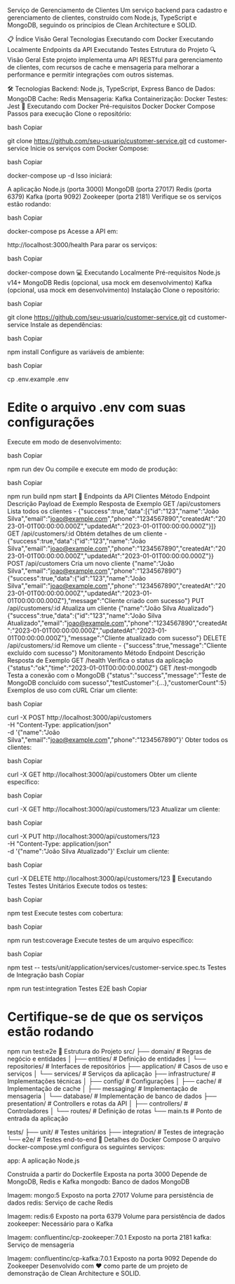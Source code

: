 Serviço de Gerenciamento de Clientes
Um serviço backend para cadastro e gerenciamento de clientes, construído com Node.js, TypeScript e MongoDB, seguindo os princípios de Clean Architecture e SOLID.

📋 Índice
Visão Geral
Tecnologias
Executando com Docker
Executando Localmente
Endpoints da API
Executando Testes
Estrutura do Projeto
🔍 Visão Geral
Este projeto implementa uma API RESTful para gerenciamento de clientes, com recursos de cache e mensageria para melhorar a performance e permitir integrações com outros sistemas.

🛠️ Tecnologias
Backend: Node.js, TypeScript, Express
Banco de Dados: MongoDB
Cache: Redis
Mensageria: Kafka
Containerização: Docker
Testes: Jest
🐳 Executando com Docker
Pré-requisitos
Docker
Docker Compose
Passos para execução
Clone o repositório:

bash
Copiar

git clone https://github.com/seu-usuario/customer-service.git
cd customer-service
Inicie os serviços com Docker Compose:

bash
Copiar

docker-compose up -d
Isso iniciará:

A aplicação Node.js (porta 3000)
MongoDB (porta 27017)
Redis (porta 6379)
Kafka (porta 9092)
Zookeeper (porta 2181)
Verifique se os serviços estão rodando:

bash
Copiar

docker-compose ps
Acesse a API em:

http://localhost:3000/health
Para parar os serviços:

bash
Copiar

docker-compose down
💻 Executando Localmente
Pré-requisitos
Node.js v14+
MongoDB
Redis (opcional, usa mock em desenvolvimento)
Kafka (opcional, usa mock em desenvolvimento)
Instalação
Clone o repositório:

bash
Copiar

git clone https://github.com/seu-usuario/customer-service.git
cd customer-service
Instale as dependências:

bash
Copiar

npm install
Configure as variáveis de ambiente:

bash
Copiar

cp .env.example .env
# Edite o arquivo .env com suas configurações
Execute em modo de desenvolvimento:

bash
Copiar

npm run dev
Ou compile e execute em modo de produção:

bash
Copiar

npm run build
npm start
📡 Endpoints da API
Clientes
Método	Endpoint	Descrição	Payload de Exemplo	Resposta de Exemplo
GET	/api/customers	Lista todos os clientes	-	{"success":true,"data":[{"id":"123","name":"João Silva","email":"joao@example.com","phone":"1234567890","createdAt":"2023-01-01T00:00:00.000Z","updatedAt":"2023-01-01T00:00:00.000Z"}]}
GET	/api/customers/:id	Obtém detalhes de um cliente	-	{"success":true,"data":{"id":"123","name":"João Silva","email":"joao@example.com","phone":"1234567890","createdAt":"2023-01-01T00:00:00.000Z","updatedAt":"2023-01-01T00:00:00.000Z"}}
POST	/api/customers	Cria um novo cliente	{"name":"João Silva","email":"joao@example.com","phone":"1234567890"}	{"success":true,"data":{"id":"123","name":"João Silva","email":"joao@example.com","phone":"1234567890","createdAt":"2023-01-01T00:00:00.000Z","updatedAt":"2023-01-01T00:00:00.000Z"},"message":"Cliente criado com sucesso"}
PUT	/api/customers/:id	Atualiza um cliente	{"name":"João Silva Atualizado"}	{"success":true,"data":{"id":"123","name":"João Silva Atualizado","email":"joao@example.com","phone":"1234567890","createdAt":"2023-01-01T00:00:00.000Z","updatedAt":"2023-01-01T00:00:00.000Z"},"message":"Cliente atualizado com sucesso"}
DELETE	/api/customers/:id	Remove um cliente	-	{"success":true,"message":"Cliente excluído com sucesso"}
Monitoramento
Método	Endpoint	Descrição	Resposta de Exemplo
GET	/health	Verifica o status da aplicação	{"status":"ok","time":"2023-01-01T00:00:00.000Z"}
GET	/test-mongodb	Testa a conexão com o MongoDB	{"status":"success","message":"Teste de MongoDB concluído com sucesso","testCustomer":{...},"customerCount":5}
Exemplos de uso com cURL
Criar um cliente:

bash
Copiar

curl -X POST http://localhost:3000/api/customers \
  -H "Content-Type: application/json" \
  -d '{"name":"João Silva","email":"joao@example.com","phone":"1234567890"}'
Obter todos os clientes:

bash
Copiar

curl -X GET http://localhost:3000/api/customers
Obter um cliente específico:

bash
Copiar

curl -X GET http://localhost:3000/api/customers/123
Atualizar um cliente:

bash
Copiar

curl -X PUT http://localhost:3000/api/customers/123 \
  -H "Content-Type: application/json" \
  -d '{"name":"João Silva Atualizado"}'
Excluir um cliente:

bash
Copiar

curl -X DELETE http://localhost:3000/api/customers/123
🧪 Executando Testes
Testes Unitários
Execute todos os testes:

bash
Copiar

npm test
Execute testes com cobertura:

bash
Copiar

npm run test:coverage
Execute testes de um arquivo específico:

bash
Copiar

npm test -- tests/unit/application/services/customer-service.spec.ts
Testes de Integração
bash
Copiar

npm run test:integration
Testes E2E
bash
Copiar

# Certifique-se de que os serviços estão rodando
npm run test:e2e
📁 Estrutura do Projeto
src/
├── domain/             # Regras de negócio e entidades
│   ├── entities/       # Definição de entidades
│   └── repositories/   # Interfaces de repositórios
├── application/        # Casos de uso e serviços
│   └── services/       # Serviços da aplicação
├── infrastructure/     # Implementações técnicas
│   ├── config/         # Configurações
│   ├── cache/          # Implementação de cache
│   ├── messaging/      # Implementação de mensageria
│   └── database/       # Implementação de banco de dados
├── presentation/       # Controllers e rotas da API
│   ├── controllers/    # Controladores
│   └── routes/         # Definição de rotas
└── main.ts             # Ponto de entrada da aplicação

tests/
├── unit/              # Testes unitários
├── integration/       # Testes de integração
└── e2e/               # Testes end-to-end
🐳 Detalhes do Docker Compose
O arquivo docker-compose.yml configura os seguintes serviços:

app: A aplicação Node.js

Construída a partir do Dockerfile
Exposta na porta 3000
Depende de MongoDB, Redis e Kafka
mongodb: Banco de dados MongoDB

Imagem: mongo:5
Exposto na porta 27017
Volume para persistência de dados
redis: Serviço de cache Redis

Imagem: redis:6
Exposto na porta 6379
Volume para persistência de dados
zookeeper: Necessário para o Kafka

Imagem: confluentinc/cp-zookeeper:7.0.1
Exposto na porta 2181
kafka: Serviço de mensageria

Imagem: confluentinc/cp-kafka:7.0.1
Exposto na porta 9092
Depende do Zookeeper
Desenvolvido com ❤️ como parte de um projeto de demonstração de Clean Architecture e SOLID.